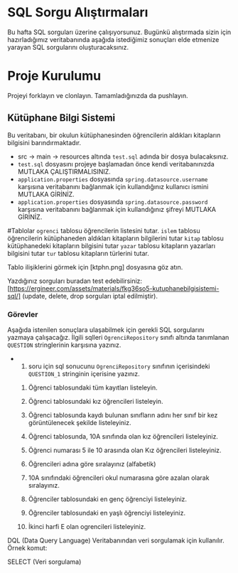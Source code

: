 # SQL Sorgu Alıştırmaları

Bu hafta SQL sorguları üzerine çalışıyorsunuz. Bugünkü alıştırmada sizin için hazırladığımız veritabanında aşağıda istediğimiz sonuçları elde etmenize yarayan SQL sorgularını oluşturacaksınız.

# Proje Kurulumu
Projeyi forklayın ve clonlayın. Tamamladığınızda da pushlayın.

## Kütüphane Bilgi Sistemi

Bu veritabanı, bir okulun kütüphanesinden öğrencilerin aldıkları kitapların bilgisini barındırmaktadır.
* src -> main -> resources altında `test.sql` adında bir dosya bulacaksınız.
* `test.sql` dosyasını projeye başlamadan önce kendi veritabanınızda MUTLAKA ÇALIŞTIRMALISINIZ.
* `application.properties` dosyasında `spring.datasource.username` karşısına veritabanını bağlanmak için kullandığınız kullanıcı ismini MUTLAKA GİRİNİZ.
* `application.properties` dosyasında `spring.datasource.password` karşısına veritabanını bağlanmak için kullandığınız şifreyi MUTLAKA GİRİNİZ.


#Tablolar
`ogrenci` tablosu öğrencilerin listesini tutar.
`islem` tablosu öğrencilerin kütüphaneden aldıkları kitapların bilgilerini tutar
`kitap` tablosu kütüphanedeki kitapların bilgisini tutar
`yazar` tablosu kitapların yazarları bilgisini tutar
`tur` tablosu kitapların türlerini tutar.

Tablo ilişiklerini görmek için [ktphn.png] dosyasına göz atın.

Yazdığınız sorguları buradan test edebilirsiniz: [https://ergineer.com/assets/materials/fkg36so5-kutuphanebilgisistemi-sql/] (update, delete, drop sorguları iptal edilmiştir).

### Görevler

Aşağıda istenilen sonuçlara ulaşabilmek için gerekli SQL sorgularını yazmaya çalışacağız.
İlgili sqlleri `OgrenciRepository` sınıfı altında tanımlanan `QUESTION` stringlerinin karşısına yazınız.
* 1. soru için sql sonucunu `OgrenciRepository` sınıfının içerisindeki `QUESTION_1` stringinin içerisine yazınız.


	1) Öğrenci tablosundaki tüm kayıtları listeleyin.

	
	2) Öğrenci tablosundaki kız öğrencileri listeleyin.
	
	
	3) Öğrenci tablosunda kaydı bulunan sınıfların adını her sınıf bir kez görüntülenecek şekilde listeleyiniz. 
	
	
	4) Öğrenci tablosunda, 10A sınıfında olan kız öğrencileri listeleyiniz.
	
	
	5) Öğrenci numarası 5 ile 10 arasında olan Kız öğrencileri listeleyiniz.
	
	
	6)  Öğrencileri adına göre sıralayınız (alfabetik)
	
	
	7) 10A sınıfındaki öğrencileri okul numarasına göre azalan olarak sıralayınız.
	
	
	8) Öğrenciler tablosundaki en genç öğrenciyi listeleyiniz.
	
	
	9) Öğrenciler tablosundaki en yaşlı öğrenciyi listeleyiniz.
	
	
	10) İkinci harfi E olan ogrencileri listeleyiniz.


DQL (Data Query Language)
Veritabanından veri sorgulamak için kullanılır.
Örnek komut:

SELECT (Veri sorgulama)



